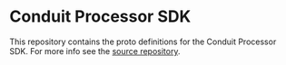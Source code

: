# Conduit Processor SDK

This repository contains the proto definitions for the Conduit Processor SDK.
For more info see the [source repository](https://github.com/ConduitIO/conduit-processor-sdk).
